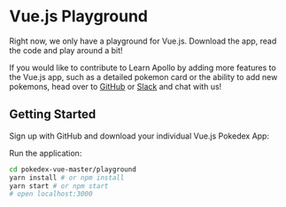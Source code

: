 # Vue.js Playground

Right now, we only have a playground for Vue.js. Download the app, read the code and play around a bit!

If you would like to contribute to Learn Apollo by adding more features to the Vue.js app, such as a detailed pokemon card or the ability to add new pokemons, head over to [GitHub](http://github.com/learnapollo/pokedex-vue) or [Slack](https://slack.graph.cool) and chat with us!

## Getting Started

Sign up with GitHub and download your individual Vue.js Pokedex App:

<!-- __DOWNLOAD_VUE__ -->

Run the application:

```sh
cd pokedex-vue-master/playground
yarn install # or npm install
yarn start # or npm start
# open localhost:3000
```
